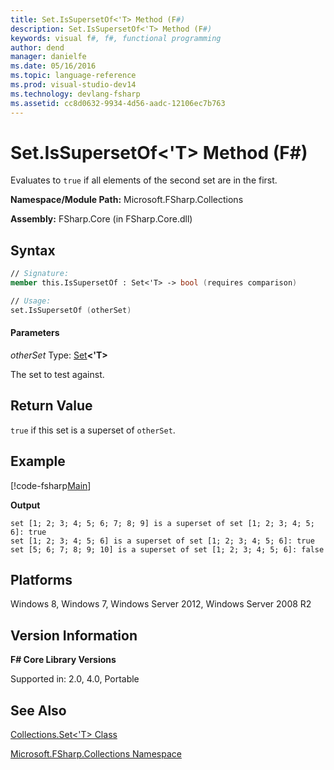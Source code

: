 ```yaml
---
title: Set.IsSupersetOf<'T> Method (F#)
description: Set.IsSupersetOf<'T> Method (F#)
keywords: visual f#, f#, functional programming
author: dend
manager: danielfe
ms.date: 05/16/2016
ms.topic: language-reference
ms.prod: visual-studio-dev14
ms.technology: devlang-fsharp
ms.assetid: cc8d0632-9934-4d56-aadc-12106ec7b763 
---
```


# Set.IsSupersetOf<'T> Method (F#)

Evaluates to `true` if all elements of the second set are in the first.

**Namespace/Module Path:** Microsoft.FSharp.Collections

**Assembly:** FSharp.Core (in FSharp.Core.dll)


## Syntax

```fsharp
// Signature:
member this.IsSupersetOf : Set<'T> -> bool (requires comparison)

// Usage:
set.IsSupersetOf (otherSet)
```

#### Parameters
*otherSet*
Type: [Set](https://msdn.microsoft.com/library/50cebdce-0cd7-4c5c-8ebc-f3a9e90b38d8)**&lt;'T&gt;**


The set to test against.

## Return Value

`true` if this set is a superset of `otherSet`.

## Example

[!code-fsharp[Main](~/samples/snippets/fsharp/fssets/snippet12.fs)]

**Output**

```
set [1; 2; 3; 4; 5; 6; 7; 8; 9] is a superset of set [1; 2; 3; 4; 5; 6]: true
set [1; 2; 3; 4; 5; 6] is a superset of set [1; 2; 3; 4; 5; 6]: true
set [5; 6; 7; 8; 9; 10] is a superset of set [1; 2; 3; 4; 5; 6]: false
```

## Platforms
Windows 8, Windows 7, Windows Server 2012, Windows Server 2008 R2

## Version Information
**F# Core Library Versions**

Supported in: 2.0, 4.0, Portable

## See Also
[Collections.Set&#60;'T&#62; Class](Collections.Set%5B%27T%5D-Class-%5BFSharp%5D.md)

[Microsoft.FSharp.Collections Namespace](Microsoft.FSharp.Collections-Namespace.md)